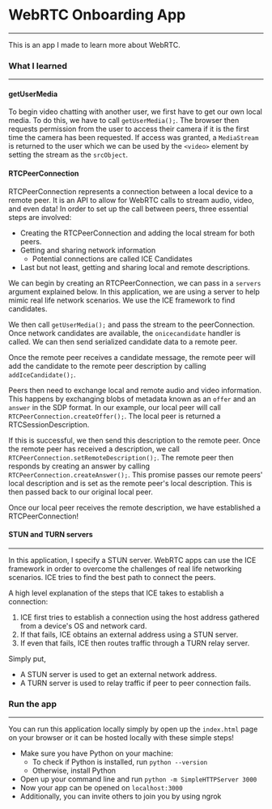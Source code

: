 # WebRTC Onboarding App
-----------------------
This is an app I made to learn more about WebRTC.

### What I learned
------------------
#### getUserMedia
To begin video chatting with another user, we first have to get our own local media. To do this, we have to call `getUserMedia();`. The browser then requests permission from the user to access their camera if it is the first time the camera has been requested. If access was granted, a `MediaStream` is returned to the user which we can be used by the `<video>` element by setting the stream as the `srcObject`.

#### RTCPeerConnection
RTCPeerConnection represents a connection between a local device to a remote peer. It is an API to allow for WebRTC calls to stream audio, video, and even data! In order to set up the call between peers, three essential steps are involved:
- Creating the RTCPeerConnection and adding the local stream for both peers.
- Getting and sharing network information
  - Potential connections are called ICE Candidates
- Last but not least, getting and sharing local and remote descriptions.

We can begin by creating an RTCPeerConnection, we can pass in a `servers` argument explained below. In this application, we are using a server to help mimic real life network scenarios. We use the ICE framework to find candidates.

We then call `getUserMedia();` and pass the stream to the peerConnection. Once network candidates are available, the `onicecandidate` handler is called. We can then send serialized candidate data to a remote peer.

Once the remote peer receives a candidate message, the remote peer will add the candidate to the remote peer description by calling `addIceCandidate();`.

Peers then need to exchange local and remote audio and video information. This happens by exchanging blobs of metadata known as an `offer` and an `answer` in the SDP format. In our example, our local peer will call `RTCPeerConnection.createOffer();`. The local peer is returned a RTCSessionDescription.

If this is successful, we then send this description to the remote peer. Once the remote peer has received a description, we call `RTCPeerConnection.setRemoteDescription();`. The remote peer then responds by creating an answer by calling `RTCPeerConnection.createAnswer();`. This promise passes our remote peers' local description and is set as the remote peer's local description. This is then passed back to our original local peer.

Once our local peer receives the remote description, we have established a RTCPeerConnection!

#### STUN and TURN servers
--------------------------
In this application, I specify a STUN server. WebRTC apps can use the ICE framework in order to overcome the challenges of real life networking scenarios. ICE tries to find the best path to connect the peers.

A high level explanation of the steps that ICE takes to establish a connection:

1. ICE first tries to establish a connection using the host address gathered from a device's OS and network card.
2. If that fails, ICE obtains an external address using a STUN server.
3. If even that fails, ICE then routes traffic through a TURN relay server.

Simply put,
- A STUN server is used to get an external network address.
- A TURN server is used to relay traffic if peer to peer connection fails.

### Run the app
---------------
You can run this application locally simply by open up the `index.html` page on your browser or it can be hosted locally with these simple steps!

- Make sure you have Python on your machine:
  - To check if Python is installed, run `python --version`
  - Otherwise, install Python
- Open up your command line and run `python -m SimpleHTTPServer 3000`
- Now your app can be opened on `localhost:3000`
- Additionally, you can invite others to join you by using ngrok
